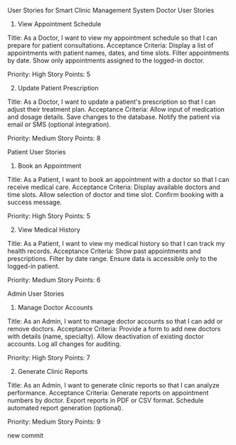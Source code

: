 User Stories for Smart Clinic Management System
Doctor User Stories
1. View Appointment Schedule

Title: As a Doctor, I want to view my appointment schedule so that I can prepare for patient consultations.
Acceptance Criteria:
Display a list of appointments with patient names, dates, and time slots.
Filter appointments by date.
Show only appointments assigned to the logged-in doctor.


Priority: High
Story Points: 5

2. Update Patient Prescription

Title: As a Doctor, I want to update a patient's prescription so that I can adjust their treatment plan.
Acceptance Criteria:
Allow input of medication and dosage details.
Save changes to the database.
Notify the patient via email or SMS (optional integration).


Priority: Medium
Story Points: 8

Patient User Stories
1. Book an Appointment

Title: As a Patient, I want to book an appointment with a doctor so that I can receive medical care.
Acceptance Criteria:
Display available doctors and time slots.
Allow selection of doctor and time slot.
Confirm booking with a success message.


Priority: High
Story Points: 5

2. View Medical History

Title: As a Patient, I want to view my medical history so that I can track my health records.
Acceptance Criteria:
Show past appointments and prescriptions.
Filter by date range.
Ensure data is accessible only to the logged-in patient.


Priority: Medium
Story Points: 6

Admin User Stories
1. Manage Doctor Accounts

Title: As an Admin, I want to manage doctor accounts so that I can add or remove doctors.
Acceptance Criteria:
Provide a form to add new doctors with details (name, specialty).
Allow deactivation of existing doctor accounts.
Log all changes for auditing.


Priority: High
Story Points: 7

2. Generate Clinic Reports

Title: As an Admin, I want to generate clinic reports so that I can analyze performance.
Acceptance Criteria:
Generate reports on appointment numbers by doctor.
Export reports in PDF or CSV format.
Schedule automated report generation (optional).


Priority: Medium
Story Points: 9


new commit